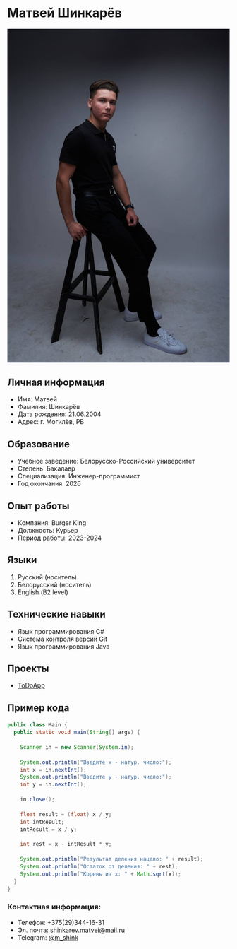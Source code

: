 # Матвей Шинкарёв 

![Моё фото](my_photo.jpg)

## Личная информация
- Имя: Матвей
- Фамилия: Шинкарёв
- Дата рождения: 21.06.2004
- Адрес: г. Могилёв, РБ


## Образование
- Учебное заведение: Белорусско-Российский университет
- Степень: Бакалавр
- Специализация: Инженер-программист
- Год окончания: 2026


## Опыт работы
- Компания: Burger King
- Должность: Курьер
- Период работы: 2023-2024


## Языки
1. Русский (носитель)
2. Белорусский (носитель)
3. English (В2 level)


## Технические навыки
- Язык программирования C#
- Система контроля версий Git
- Язык программирования Java


## Проекты
- [ToDoApp](https://github.com/rvitalina/ToDoApp)


## Пример кода

```java
public class Main {
  public static void main(String[] args) {

    Scanner in = new Scanner(System.in);

    System.out.println("Введите х - натур. число:");
    int x = in.nextInt();
    System.out.println("Введите у - натур. число:");
    int y = in.nextInt();

    in.close();

    float result = (float) x / y;
    int intResult;
    intResult = x / y;

    int rest = x - intResult * y;

    System.out.println("Результат деления нацело: " + result);
    System.out.println("Остаток от деления: " + rest);
    System.out.println("Корень из x: " + Math.sqrt(x));
  }
}
```

### Контактная информация:
- Телефон: +375(29)344-16-31
- Эл. почта: shinkarev.matvei@mail.ru
- Telegram: [@m_shink](https://t.me/m_shink)